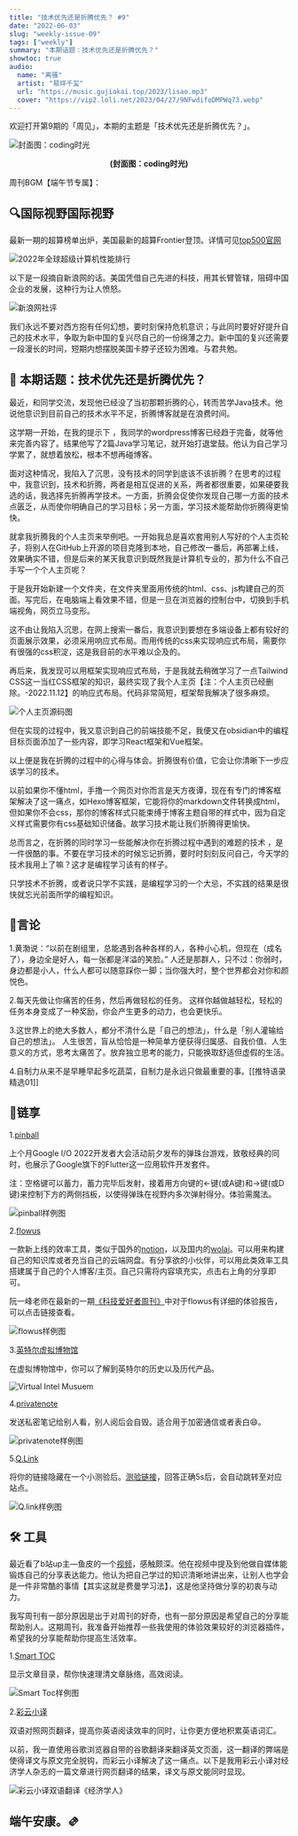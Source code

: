 ```yaml
---
title: "技术优先还是折腾优先？ #9"
date: "2022-06-03"
slug: "weekly-issue-09"
tags: ["weekly"]
summary: "本期话题：技术优先还是折腾优先？"
showtoc: true
audio:
  name: "离骚"
  artist: "易烊千玺"
  url: "https://music.gujiakai.top/2023/lisao.mp3"
  cover: "https://vip2.loli.net/2023/04/27/9NFwdifoDMPWq73.webp"
---
```


欢迎打开第9期的「周见」，本期的主题是「技术优先还是折腾优先？」。

![封面图：coding时光](https://vip2.loli.net/2022/11/12/3NoeEwjuitYS7Fa.jpg)
<center><b>(封面图：coding时光)</b></center>

周刊BGM【端午节专属】：

<div id="aplayer"></div>


## 🔍国际视野国际视野

最新一期的超算榜单出炉，美国最新的超算Frontier登顶。详情可见[top500官网](https://www.top500.org/)

![2022年全球超级计算机性能排行](https://vip2.loli.net/2022/11/12/e6Y3bV1yXE97cTC.png)

以下是一段摘自新浪网的话。美国凭借自己先进的科技，用其长臂管辖，阻碍中国企业的发展，这种行为让人愤怒。

![新浪网社评](https://vip2.loli.net/2022/11/12/JuGVyh5cizFsqtQ.png)

我们永远不要对西方抱有任何幻想，要时刻保持危机意识；与此同时要好好提升自己的技术水平，争取为新中国的复兴尽自己的一份绵薄之力。新中国的复兴还需要一段漫长的时间，短期内想摆脱美国卡脖子还较为困难。与君共勉。


## 📝 本期话题：技术优先还是折腾优先？

最近，和同学交流，发现他已经没了当初那颗折腾的心，转而苦学Java技术。他说他意识到目前自己的技术水平不足，折腾博客就是在浪费时间。

这学期一开始，在我的提示下 ，我同学的wordpress博客已经趋于完备，就等他来完善内容了。结果他写了2篇Java学习笔记，就开始打退堂鼓。他认为自己学习学累了，就想着放松，根本不想再碰博客。

面对这种情况，我陷入了沉思，没有技术的同学到底该不该折腾？在思考的过程中，我意识到，技术和折腾，两者是相互促进的关系，两者都很重要，如果硬要我选的话，我选择先折腾再学技术。一方面，折腾会促使你发现自己哪一方面的技术点匮乏，从而使你明确自己的学习目标；另一方面，学习技术能帮助你折腾得更愉快。

就拿我折腾我的个人主页来举例吧。一开始我总是喜欢套用别人写好的个人主页轮子，将别人在GitHub上开源的项目克隆到本地，自己修改一番后，再部署上线，效果确实不错，但是后来的某天我意识到既然我是计算机专业的，那为什么不自己手写一个个人主页呢？

于是我开始新建一个文件夹，在文件夹里面用传统的html、css、js构建自己的页面。写完后，在电脑端上看效果不错，但是一旦在浏览器的控制台中，切换到手机端视角，网页立马变形。

这不由让我陷入沉思，在网上搜索一番后，我意识到要想在多端设备上都有较好的页面展示效果，必须采用响应式布局。而用传统的css来实现响应式布局，需要你有很强的css积淀，这是我目前的水平难以企及的。

再后来，我发现可以用框架实现响应式布局，于是我就去稍微学习了一点Tailwind CSS这一当红CSS框架的知识，最终实现了我个人主页【注：个人主页已经删除。-2022.11.12】的响应式布局。代码非常简短，框架帮我解决了很多麻烦。

![个人主页源码图](https://vip2.loli.net/2022/11/12/xnGLPHqkWwZTVuI.png)

但在实现的过程中，我又意识到自己的前端技能不足，我便又在obsidian中的编程目标页面添加了一些内容，即学习React框架和Vue框架。

以上便是我在折腾的过程中的心得与体会。折腾很有价值，它会让你清晰下一步应该学习的技术。

以前如果你不懂html，手撸一个网页对你而言是天方夜谭，现在有专门的博客框架解决了这一痛点，如Hexo博客框架，它能将你的markdown文件转换成html，但如果你不会css，那你的博客样式只能束缚于博客主题自带的样式中，因为自定义样式需要你有css基础知识储备。故学习技术能让我们折腾得更愉快。

总而言之，在折腾的同时学习一些能解决你在折腾过程中遇到的难题的技术 ，是一件很酷的事。不要在学习技术的时候忘记折腾，要时时刻刻反问自己，今天学的技术我用上了嘛？这才是编程学习该有的样子。

只学技术不折腾，或者说只学不实践，是编程学习的一个大忌，不实践的结果是很快就忘光前面所学的编程知识。


## 📜言论

1.黄渤说：“以前在剧组里，总能遇到各种各样的人，各种小心机，但现在（成名了），身边全是好人，每一张都是洋溢的笑脸。” 人还是那群人，只不过：你弱时，身边都是小人，什么人都可以随意踩你一脚；当你强大时，整个世界都会对你和颜悦色。

2.每天先做让你痛苦的任务，然后再做轻松的任务。 这样你越做越轻松，轻松的任务本身变成了一种奖励，你会产生更多的动力，也会更快乐。

3.这世界上的绝大多数人，都分不清什么是「自己的想法」，什么是「别人灌输给自己的想法」。 人生很苦，盲从恰恰是一种简单方便获得归属感、自我价值、人生意义的方式，思考太痛苦了。放弃独立思考的能力，只能换取舒适但虚假的生活。

4.自制力从来不是早睡早起多吃蔬菜，自制力是永远只做最重要的事。[[推特语录精选01]]


## 🎇链享

1.[pinball](https://pinball.flutter.dev/#/)

上个月Google I/O 2022开发者大会活动前夕发布的弹珠台游戏，致敬经典的同时，也展示了Google旗下的Flutter这一应用软件开发套件。

注：空格键可以蓄力，蓄力完毕后发射，接着用方向键的←键(或A键)和→键(或D键)来控制下方的两侧挡板，以使得弹珠在视野内多次弹射得分。体验需魔法。

![pinball样例图](https://vip2.loli.net/2022/11/12/MDpeirhc1Wm5y3w.png)

2.[flowus](https://flowus.cn/product)

一款新上线的效率工具，类似于国外的[notion](https://www.notion.so/zh-cn)，以及国内的[wolai](https://www.wolai.com/)。可以用来构建自己的知识库或者充当自己的云端网盘。有分享欲的小伙伴，可以用此类效率工具搭建属于自己的个人博客/主页。自己只需将内容填充实，点击右上角的分享即可。

阮一峰老师在最新的一期[《科技爱好者周刊》](https://www.ruanyifeng.com/blog/2022/05/weekly-issue-208.html)中对于flowus有详细的体验报告，可以点击链接查看。

![flowus样例图](https://vip2.loli.net/2022/11/12/OZRj2rLf8aXdSFG.png)

3.[英特尔虚拟博物馆](https://virtualmuseum.intel.com/#)

在虚拟博物馆中，你可以了解到英特尔的历史以及历代产品。

![Virtual Intel Musuem](https://vip2.loli.net/2022/11/12/K9UBdAaVtsluiv1.png)

4.[privatenote](https://privnote.com/)

发送私密笔记给别人看，别人阅后会自毁。适合用于加密通信或者表白😄。

![privatenote样例图](https://vip2.loli.net/2022/11/12/GDMNB3L7xcoZbzA.png)

5.[Q.Link](https://q-link.minung.dev/)

将你的链接隐藏在一个小测验后。[测验链接](https://q-link.minung.dev/links/6294cbf624dea1655c28d9f7)，回答正确5s后，会自动跳转至对应站点。

![Q.link样例图](https://vip2.loli.net/2022/11/12/ZdaAD98vpVgUKrx.png)



## 🛠️ 工具

最近看了b站up主—鱼皮的一个[视频](https://www.bilibili.com/video/BV1i34y177pJ)，感触颇深。他在视频中提及到他做自媒体能锻炼自己的分享表达能力。他认为把自己学过的知识清晰地讲出来，让别人也学会是一件非常酷的事情【其实这就是费曼学习法】，这是他坚持做分享的初衷与动力。

我写周刊有一部分原因是出于对周刊的好奇，也有一部分原因是希望自己的分享能帮助别人。这期周刊，我准备开始推荐一些我使用的体验效果较好的浏览器插件，希望我的分享能帮助你提高生活效率。

1.[Smart TOC](https://chrome.google.com/webstore/detail/smart-toc/lifgeihcfpkmmlfjbailfpfhbahhibba)

显示文章目录，帮你快速理清文章脉络，高效阅读。

![Smart Toc样例图](https://vip2.loli.net/2022/11/12/5Y8mwZ6cujJSKDC.png)

2.[彩云小译](https://fanyi.caiyunapp.com/#/web)

双语对照网页翻译，提高你英语阅读效率的同时，让你更方便地积累英语词汇。

以前，我一直使用谷歌浏览器自带的谷歌翻译来翻译英文页面，这一翻译的弊端是使得译文与原文完全脱钩，而彩云小译解决了这一痛点。以下是我用彩云小译对经济学人杂志的一篇文章进行网页翻译的结果，译文与原文能同时显现。

![彩云小译双语翻译《经济学人》](https://vip2.loli.net/2022/11/12/BzCDFOGK2q7IeiR.png)

## 端午安康。🫔